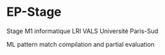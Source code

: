 # EP-Stage

Stage M1 informatique 
LRI VALS
Université Paris-Sud

ML pattern match compilation and partial evaluation
